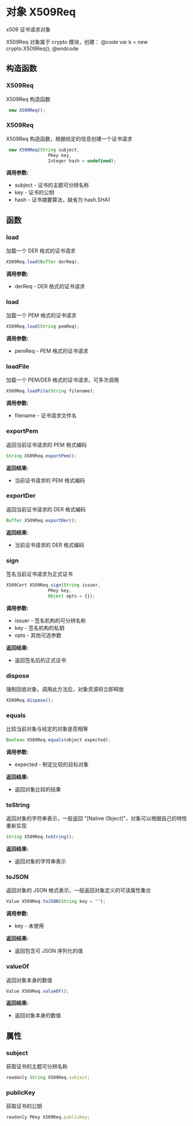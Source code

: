 # 对象 X509Req
x509 证书请求对象

X509Req 对象属于 crypto 模块，创建：
@code
var k = new crypto.X509Req();
@endcode
## 构造函数
        
### X509Req
X509Req 构造函数
```JavaScript
 new X509Req();
```

### X509Req
X509Req 构造函数，根据给定的信息创建一个证书请求
```JavaScript
 new X509Req(String subject,
                PKey key,
                Integer hash = undefined);
```

**调用参数:**
* subject - 证书的主题可分辨名称
* key - 证书的公钥
* hash - 证书摘要算法，缺省为 hash.SHA1

## 函数
        
### load
加载一个 DER 格式的证书请求
```JavaScript
X509Req.load(Buffer derReq);
```

**调用参数:**
* derReq - DER 格式的证书请求

### load
加载一个 PEM 格式的证书请求
```JavaScript
X509Req.load(String pemReq);
```

**调用参数:**
* pemReq - PEM 格式的证书请求

### loadFile
加载一个 PEM/DER 格式的证书请求，可多次调用
```JavaScript
X509Req.loadFile(String filename);
```

**调用参数:**
* filename - 证书请求文件名

### exportPem
返回当前证书请求的 PEM 格式编码
```JavaScript
String X509Req.exportPem();
```

**返回结果:**
* 当前证书请求的 PEM 格式编码

### exportDer
返回当前证书请求的 DER 格式编码
```JavaScript
Buffer X509Req.exportDer();
```

**返回结果:**
* 当前证书请求的 DER 格式编码

### sign
签名当前证书请求为正式证书
```JavaScript
X509Cert X509Req.sign(String issuer,
                PKey key,
                Object opts = {});
```

**调用参数:**
* issuer - 签名机构的可分辨名称
* key - 签名机构的私钥
* opts - 其他可选参数

**返回结果:**
* 返回签名后的正式证书

### dispose
强制回收对象，调用此方法后，对象资源将立即释放
```JavaScript
X509Req.dispose();
```

### equals
比较当前对象与给定的对象是否相等
```JavaScript
Boolean X509Req.equals(object expected);
```

**调用参数:**
* expected - 制定比较的目标对象

**返回结果:**
* 返回对象比较的结果

### toString
返回对象的字符串表示，一般返回 &#34;[Native Object]&#34;，对象可以根据自己的特性重新实现
```JavaScript
String X509Req.toString();
```

**返回结果:**
* 返回对象的字符串表示

### toJSON
返回对象的 JSON 格式表示，一般返回对象定义的可读属性集合
```JavaScript
Value X509Req.toJSON(String key = "");
```

**调用参数:**
* key - 未使用

**返回结果:**
* 返回包含可 JSON 序列化的值

### valueOf
返回对象本身的数值
```JavaScript
Value X509Req.valueOf();
```

**返回结果:**
* 返回对象本身的数值

## 属性
        
### subject
获取证书的主题可分辨名称
```JavaScript
readonly String X509Req.subject;
```

### publicKey
获取证书的公钥
```JavaScript
readonly PKey X509Req.publicKey;
```

